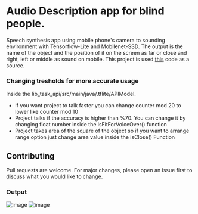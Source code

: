 # Audio Description app for blind people.

Speech synthesis app using mobile phone's camera to sounding environment with Tensorflow-Lite and Mobilenet-SSD. The output is the name of the object and the position of it on the screen as far or close and right, left or middle as sound on mobile. This project is used [this](https://github.com/tensorflow/examples/tree/master/lite/examples/object_detection/android) code as a source.


### Changing tresholds for more accurate usage

Inside the lib_task_api/src/main/java/.tflite/APIModel. 
- If you want project to talk faster you can change counter mod 20 to lower like counter mod 10
- Project talks if the accuracy is higher than %70. You can change it by changing float number inside the isFitForVoiceOver() function
- Project takes area of the square of the object so if you want to arrange range option just change area value inside the isClose() Function


## Contributing
Pull requests are welcome. For major changes, please open an issue first to discuss what you would like to change.

### Output
![image](https://user-images.githubusercontent.com/18538179/147435211-a5b65913-379d-4adf-b109-df0ab46a6ea3.png)
![image](https://user-images.githubusercontent.com/18538179/147435263-81d25db3-a439-4861-b245-af173c2e1aca.png)



